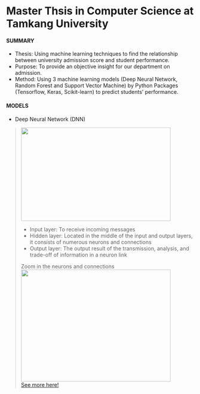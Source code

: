 # Master Thsis in Computer Science at Tamkang University
#### SUMMARY
* Thesis: Using machine learning techniques to find the relationship between university admission score and student performance.       
* Purpose: To provide an objective insight for our department on admission.       
* Method: Using 3 machine learning models (Deep Neural Network, Random Forest and Support Vector Machine) by Python Packages (Tensorflow, Keras, Scikit-learn) to predict students’ performance.      

#### MODELS
* Deep Neural Network (DNN)      
><img width="400" height="250" src="https://github.com/SS-rong/MS_Research-/blob/main/img/DNN-1.png"/>      <br />
>* Input layer: To receive incoming messages      
>* Hidden layer: Located in the middle of the input and output layers, it consists of numerous neurons and connections       
>* Output layer: The output result of the transmission, analysis, and trade-off of information in a neuron link       
>        
> Zoom in the neurons and connections       
><img width="400" height="300" src="https://github.com/SS-rong/MS_Research-/blob/main/img/DNN-3.png"/>  <br />
[See more here!](https://github.com/SS-rong/MS_Research-/blob/main/documents/Thsis_english.pdf)
